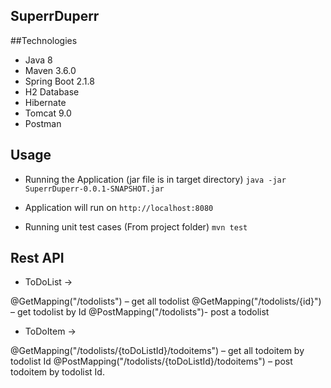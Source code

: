 ## SuperrDuperr

##Technologies

- Java 8
- Maven 3.6.0
- Spring Boot 2.1.8
- H2 Database
- Hibernate
- Tomcat 9.0
- Postman

## Usage 

- Running the Application (jar file is in target directory)
`java -jar SuperrDuperr-0.0.1-SNAPSHOT.jar`

- Application will run on `http://localhost:8080`
- Running unit test cases (From project folder) `mvn test`

## Rest API

- ToDoList ->

@GetMapping("/todolists") – get all todolist
@GetMapping("/todolists/{id}") – get todolist by Id
@PostMapping("/todolists")- post a todolist


- ToDoItem ->

@GetMapping("/todolists/{toDoListId}/todoitems") – get all todoitem by todolist Id
@PostMapping("/todolists/{toDoListId}/todoitems") – post todoitem by todolist Id.
